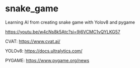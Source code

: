 # snake_game
Learning AI from creating snake game with Yolov8 and pygame

https://youtu.be/w4cNs8k5Atc?si=9j6VCMC1vQYLKG57



CVAT: https://www.cvat.ai/

YOLOv8: https://docs.ultralytics.com/

PYGAME: https://www.pygame.org/news
